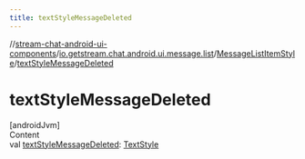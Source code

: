 ```yaml
---
title: textStyleMessageDeleted
---
```

//[stream-chat-android-ui-components](../../../index.md)/[io.getstream.chat.android.ui.message.list](../index.md)/[MessageListItemStyle](index.md)/[textStyleMessageDeleted](textStyleMessageDeleted.md)



# textStyleMessageDeleted  
[androidJvm]  
Content  
val [textStyleMessageDeleted](textStyleMessageDeleted.md): [TextStyle](../../io.getstream.chat.android.ui.common.style/TextStyle/index.md)  



